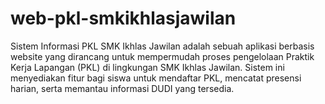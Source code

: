 # web-pkl-smkikhlasjawilan
Sistem Informasi PKL SMK Ikhlas Jawilan adalah sebuah aplikasi berbasis website yang dirancang untuk mempermudah proses pengelolaan Praktik Kerja Lapangan (PKL) di lingkungan SMK Ikhlas Jawilan. Sistem ini menyediakan fitur bagi siswa untuk mendaftar PKL, mencatat presensi harian, serta memantau informasi DUDI yang tersedia.
